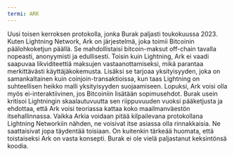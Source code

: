 ```yaml
---
termi: ARK
---
```


Uusi toisen kerroksen protokolla, jonka Burak paljasti toukokuussa 2023. Kuten Lightning Network, Ark on järjestelmä, joka toimii Bitcoinin päälohkoketjun päällä. Se mahdollistaisi bitcoin-maksut off-chain tavalla nopeasti, anonyymisti ja edullisesti. Toisin kuin Lightning, Ark ei vaadi saapuvaa likviditeettiä maksujen vastaanottamiseksi, mikä parantaa merkittävästi käyttäjäkokemusta. Lisäksi se tarjoaa yksityisyyden, joka on samankaltainen kuin coinjoin-transaktioissa, kun taas Lightning on suhteellisen heikko malli yksityisyyden suojaamiseen. Lopuksi, Ark voisi olla myös ei-interaktiivinen, jos Bitcoiniin lisätään sopimusehdot. Burak usein kritisoi Lightningin skaalautuvuutta sen riippuvuuden vuoksi pääketjusta ja ehdottaa, että Ark voisi teoriassa kattaa koko maailmanväestön itsehallinnassa. Vaikka Arkia voidaan pitää kilpailevana protokollana Lightning Networkiin nähden, ne voisivat itse asiassa olla rinnakkaisia. Ne saattaisivat jopa täydentää toisiaan. On kuitenkin tärkeää huomata, että toistaiseksi Ark on vasta konsepti. Burak ei ole vielä paljastanut keksintönsä koodia.
